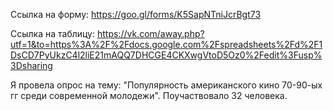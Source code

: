 Ссылка на форму: https://goo.gl/forms/K5SapNTniJcrBgt73

Ссылка на таблицу: https://vk.com/away.php?utf=1&to=https%3A%2F%2Fdocs.google.com%2Fspreadsheets%2Fd%2F1DsCD7PyUkzC4l2liE21mAQQ7DHCGE4CKXwgVtoD5Oz0%2Fedit%3Fusp%3Dsharing

Я провела опрос на тему: "Популярность американского кино 70-90-ых гг среди современной молодежи". Поучаствовало 32 человека.
